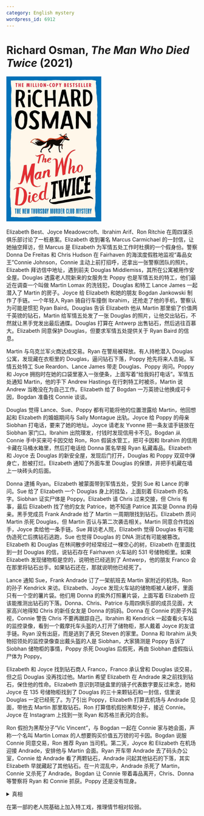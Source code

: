 ```yaml
---
category: English mystery
wordpress_id: 6912
---
```


# Richard Osman, <i>The Man Who Died Twice</i> (2021)

<img src=images/2021_cover.jpg width=250/>

Elizabeth Best、Joyce Meadowcroft、Ibrahim Arif、Ron Ritchie 在周四谋杀俱乐部讨论了一桩悬案。Elizabeth 收到署名 Marcus Carmichael 的一封信，让她抽空拜访，但 Marcus 是 Elizabeth 为军情五处工作时杜撰的一个假身份。警察 Donna De Freitas 和 Chris Hudson 在 Fairhaven 的海滨度假胜地监视“毒品女王”Connie Johnson，Connie 主动上前打招呼，还拿出一张警察团队的照片。Elizabeth 拜访信中地址，遇到前夫 Douglas Middlemiss，其所在公寓被用作安全屋。Douglas 透露老人院新来的女服务生 Poppy 也是军情五处的特工，他们最近在调查一个叫做 Martin Lomax 的洗钱犯，Douglas 和特工 Lance James 一起潜入了 Martin 的房子。Joyce 给 Elizabeth 和她的朋友 Bogdan Jankowski 制作了手链。一个年轻人 Ryan 骑自行车撞倒 Ibrahim，还抢走了他的手机，警察认为可能是惯犯 Ryan Baird。Douglas 告诉 Elizabeth 他从 Martin 那里偷了价值两千英镑的钻石，Martin 给军情五处发了一张 Douglas 的照片，让他交出钻石，不然就让黑手党发出最后通牒。Douglas 打算在 Antwerp 出售钻石，然后逃往百慕大。Elizabeth 同意保护 Douglas，但要求军情五处提供关于 Ryan Baird 的信息。

Martin 与乌克兰军火商达成交易。Ryan 在警局被释放。有人持枪潜入 Douglas 公寓，发现藏在衣柜里的 Douglas，逼问钻石下落，Poppy 抢先将来人击毙。军情五处特工 Sue Reardon、Lance James 带走 Douglas、Poppy 询问。Poppy 和 Joyce 拥抱时在她的口袋里塞入一张便条，上面写着“给我妈打电话”。军情五处通知 Martin，他的手下 Andrew Hastings 在行刺特工时被杀，Martin 说 Andrew 当晚没在为自己工作。Elizabeth 给了 Bogdan 一万英镑让他换成可卡因，Bogdan 准备找 Connie 谈谈。

Douglas 觉得 Lance、Sue、Poppy 都有可能将他的位置泄露给 Martin，他回想起和 Elizabeth 的婚姻期间与 Sally Montague 出轨。Joyce 给 Poppy 的母亲 Siobhan 打电话，要来了她的地址。Joyce 请老友 Yvonne 把一条友谊手链放在 Siobhan 家门口。Ibrahim 出院理发，付钱时发现信用卡不见。Bogdan 从 Connie 手中买来可卡因交给 Ron，Ron 假装水管工，把可卡因和 Ibrahim 的信用卡藏在马桶水箱里，然后打电话给 Donna 匿名举报 Ryan 私藏毒品。Elizabeth 和 Joyce 去 Douglas 的新安全屋，发现后门打开，Douglas 和 Poppy 双双中弹身亡，脸被打烂。Elizabeth 通知了外面车里 Douglas 的保镖，并把手机藏在墙上一块砖头的后面。

Donna 逮捕 Ryan。Elizabeth 被蒙面带到军情五处，受到 Sue 和 Lance 的审问。Sue 给了 Elizabeth 一个 Douglas 身上的挂坠，上面刻着 Elizabeth 的名字。Siobhan 证实尸体是 Poppy。Elizabeth 请 Chris 过来交接，但 Chris 有事，最后 Elizabeth 找了他的女友 Patrice，她不知道 Patrice 其实是 Donna 的母亲。黑手党成员 Frank Andrade 给了 Martin 一周期限找到钻石。Elizabeth 质问 Martin 杀死 Douglas，但 Martin 否认与第二次袭击相关。Martin 同意合作找凶手，Joyce 卖给他一条手链。Sue 拜访老人院，Elizabeth 觉得 Douglas 有可能伪造死亡后携钻石逃跑，Sue 也觉得 Douglas 的 DNA 测试有可能被篡改。Elizabeth 和 Douglas 在林间散步时经常经过一棵空心的树，Elizabeth 在里面找到一封 Douglas 的信，说钻石存在 Fairhaven 火车站的 531 号储物柜里。如果 Elizabeth 发现储物柜是空的，说明他已经逃到了 Antwerp，他的朋友 Franco 会在那里将钻石出手。如果钻石还在，那就说明他已经死了。

Lance 通知 Sue，Frank Andrade 订了一架航班去 Martin 家附近的机场。Ron 的孙子 Kendrick 来访。Elizabeth、Joyce 发现火车站的储物柜被人破坏，里面只有一个空的薯片袋。他们用 Donna 的紫外灯照薯片袋，上面写着 Elizabeth 应该能推测出钻石的下落。Donna、Chris、Patrice 与周四俱乐部的成员见面，大家高兴地得知 Chris 的新任女友是 Donna 的妈妈。Donna 在 Connie 的房子外监视，Connie 警告 Chris 不要再跟踪自己。Ibrahim 和 Kendrick 一起查看火车站的监控录像，看到一个戴摩托车头盔的人打开了储物柜，那人戴着 Joyce 的友谊手链。Ryan 没有出庭，而是逃到了表兄 Steven 的家里。Donna 和 Ibrahim 从失物招领处的监控录像查出戴头盔的人是 Siobhan，大家猜测是 Poppy 告诉了 Siobhan 储物柜的事情，Poppy 杀死 Douglas 后假死，再由 Siobhan 虚假指认尸体为 Poppy。

Elizabeth 和 Joyce 找到钻石商人 Franco，Franco 承认曾和 Douglas 谈交易，但之后 Douglas 没再找过他。Martin 希望 Elizabeth 在 Andrade 来之前找到钻石，保住他的性命。Elizabeth 意识到项链盒里的镜子代表数字要反过来念，她和 Joyce 在 135 号储物柜找到了 Douglas 的三十来颗钻石和一封信，信里说 Douglas 一定已经死了。为了引出 Poppy，Elizabeth 打算去机场与 Andrade 见面，带他去 Martin 那里取钻石。Ron 打算借机假扮黑帮分子，接近 Connie。Joyce 在 Instagram 上找到一张 Ryan 和苏格兰表兄的合影。

Ron 假扮为黑帮分子“Vic Vincent”，与 Bogdan 一起在 Connie 家与她会面，声称一个名叫 Martin Lomax 的人想要购买价值五万镑的可卡因。Bogdan 说服 Connie 同意交易，Ron 推荐 Ryan 当司机。第二天，Joyce 和 Elizabeth 在机场迎接 Andrade，安排他与 Martin 会面。Ryan 开车带 Andrade 去了码头办公室，Connie 给 Andrade 看了两颗钻石，Andrade 问起其他钻石的下落，其实 Elizabeth 早就藏起了其他钻石。在一片混乱中，Andrade 杀死了 Martin，Connie 又杀死了 Andrade。Bogdan 让 Connie 带着毒品离开，Chris、Donna 等警察将 Ryan 和 Connie 抓获。Poppy 还是没有现身。

<details><summary>真相</summary>
Sue 和 Douglas 是情人，计划一起卖掉钻石。Poppy 把 Douglas 的信交给 Sue，Sue 读了信之后意识到 Douglas 对 Elizabeth 旧情未了，于是将 Douglas 的藏身地点透露给了 Martin。Martin 遣送 Andrew 刺杀 Douglas，被 Poppy 反杀。Sue 将 Douglas 转移到另一处安全屋，招募了 Siobhan 将 Douglas 和 Poppy 杀死。Bogdan 制服 Siobhan，救下 Stephen。Siobhan 不是 Poppy 的母亲，其真实身份是 Sally Montague，也即 Douglas 与 Elizabeth 离婚后新娶的妻子。Lance 趁乱拿了两颗钻石，卖了三万五千磅。
</details>

在第一部的老人院基础上加入特工戏，推理情节相对较弱。